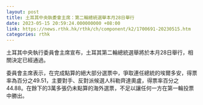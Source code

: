 ```yaml
---
layout: post
title: 土耳其中央執委會主席：第二輪總統選舉本月28日舉行
date: 2023-05-15 20:59:24.000000000 +08:00
link: https://news.rthk.hk/rthk/ch/component/k2/1700691-20230515.htm
categories: rthk
---
```


土耳其中央執行委員會主席宣布，土耳其第二輪總統選舉將於本月28日舉行，相關決定已經通過。

委員會主席表示，在完成點算的絕大部分選票中，爭取連任總統的埃爾多安，得票率為百分之49.51，主要對手、反對派候選人科勒齊達奧盧，得票率百分之44.88。在餘下的3萬多張仍未點算的海外選票，不足以讓任何一方在第一輪投票中勝出。
